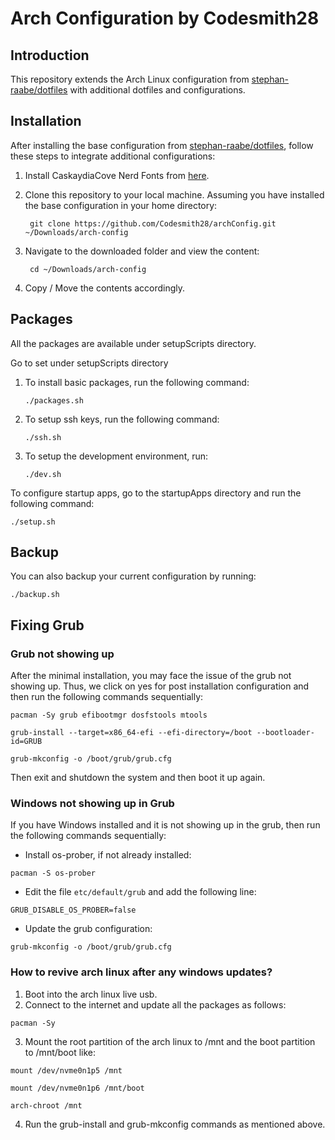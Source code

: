 # Arch Configuration by Codesmith28

## Introduction

This repository extends the Arch Linux configuration from [stephan-raabe/dotfiles](https://gitlab.com/stephan-raabe/dotfiles) with additional dotfiles and configurations.

## Installation

After installing the base configuration from [stephan-raabe/dotfiles](https://gitlab.com/stephan-raabe/dotfiles), follow these steps to integrate additional configurations:

1. Install CaskaydiaCove Nerd Fonts from [here](https://www.nerdfonts.com/font-downloads).

1. Clone this repository to your local machine. Assuming you have installed the base configuration in your home directory:

   ```
    git clone https://github.com/Codesmith28/archConfig.git ~/Downloads/arch-config
   ```

2. Navigate to the downloaded folder and view the content:

   ```
    cd ~/Downloads/arch-config
   ```

3. Copy / Move the contents accordingly.

## Packages

All the packages are available under setupScripts directory.

Go to set under setupScripts directory

1. To install basic packages, run the following command:

   ```
   ./packages.sh
   ```

2. To setup ssh keys, run the following command:

   ```
   ./ssh.sh
   ```

2. To setup the development environment, run:

   ```
   ./dev.sh
   ```

To configure startup apps, go to the startupApps directory and run the following command:

```
./setup.sh
```

## Backup

You can also backup your current configuration by running:

```
./backup.sh
```

## Fixing Grub

### Grub not showing up

After the minimal installation, you may face the issue of the grub not showing up. Thus, we click on yes for post installation configuration and then run the following commands sequentially:

```
pacman -Sy grub efibootmgr dosfstools mtools
```

```
grub-install --target=x86_64-efi --efi-directory=/boot --bootloader-id=GRUB
```

```
grub-mkconfig -o /boot/grub/grub.cfg
```

Then exit and shutdown the system and then boot it up again.

### Windows not showing up in Grub

If you have Windows installed and it is not showing up in the grub, then run the following commands sequentially:

- Install os-prober, if not already installed:

```
pacman -S os-prober
```

- Edit the file `etc/default/grub` and add the following line:

```
GRUB_DISABLE_OS_PROBER=false
```

- Update the grub configuration:

```
grub-mkconfig -o /boot/grub/grub.cfg
```

### How to revive arch linux after any windows updates?

1. Boot into the arch linux live usb.
2. Connect to the internet and update all the packages as follows:

```
pacman -Sy
```

3. Mount the root partition of the arch linux to /mnt and the boot partition to /mnt/boot like:

```
mount /dev/nvme0n1p5 /mnt
```

```
mount /dev/nvme0n1p6 /mnt/boot
```

```
arch-chroot /mnt
```

4. Run the grub-install and grub-mkconfig commands as mentioned above.
